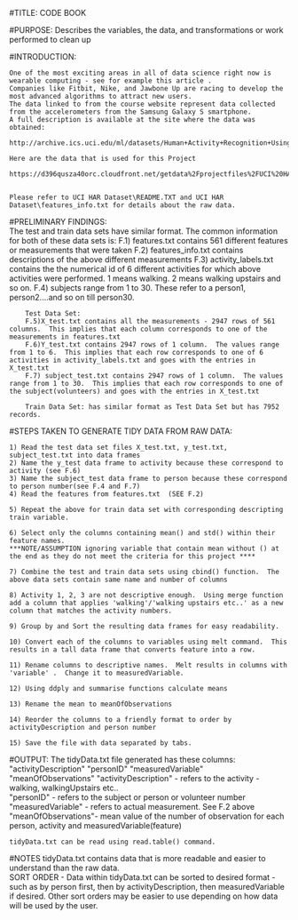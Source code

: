 #TITLE: CODE BOOK

#PURPOSE:  Describes the variables, the data, and transformations or work performed to clean up

#INTRODUCTION:

	One of the most exciting areas in all of data science right now is wearable computing - see for example this article . 
	Companies like Fitbit, Nike, and Jawbone Up are racing to develop the most advanced algorithms to attract new users. 
	The data linked to from the course website represent data collected from the accelerometers from the Samsung Galaxy S smartphone. 
	A full description is available at the site where the data was obtained: 

	http://archive.ics.uci.edu/ml/datasets/Human+Activity+Recognition+Using+Smartphones 

	Here are the data that is used for this Project

	https://d396qusza40orc.cloudfront.net/getdata%2Fprojectfiles%2FUCI%20HAR%20Dataset.zip 


	Please refer to UCI HAR Dataset\README.TXT and UCI HAR Dataset\features_info.txt for details about the raw data.
	
	

#PRELIMINARY FINDINGS:  
	The test and train data sets have similar format.  The common information for both of these data sets is:
		F.1) features.txt contains 561 different features or measurements that were taken
		F.2) features_info.txt contains descriptions of the above different measurements
		F.3) activity_labels.txt contains the the numerical id of 6 different activities for which above activities were performed. 1 means walking.  2 means walking upstairs and so on.
		F.4) subjects range from 1 to 30.  These refer to a person1, person2....and so on till person30.
		
		Test Data Set:
		F.5)X_test.txt contains all the measurements - 2947 rows of 561 columns.  This implies that each column corresponds to one of the measurements in features.txt
		F.6)Y_test.txt contains 2947 rows of 1 column.  The values range from 1 to 6.  This implies that each row corresponds to one of 6 activities in activity_labels.txt and goes with the entries in X_test.txt
		F.7) subject_test.txt contains 2947 rows of 1 column.  The values range from 1 to 30.  This implies that each row corresponds to one of the subject(volunteers) and goes with the entries in X_test.txt
		
		Train Data Set: has similar format as Test Data Set but has 7952 records.
		
#STEPS TAKEN TO GENERATE TIDY DATA FROM RAW DATA:

	1) Read the test data set files X_test.txt, y_test.txt, subject_test.txt into data frames
	2) Name the y_test data frame to activity because these correspond to activity (see F.6)
	3) Name the subject_test data frame to person because these correspond to person number(see F.4 and F.7)
	4) Read the features from features.txt  (SEE F.2)
	
	5) Repeat the above for train data set with corresponding descripting train variable.
	
	6) Select only the columns containing mean() and std() within their feature names.  
	***NOTE/ASSUMPTION ignoring variable that contain mean without () at the end as they do not meet the criteria for this project ****
	
	7) Combine the test and train data sets using cbind() function.  The above data sets contain same name and number of columns
	
	8) Activity 1, 2, 3 are not descriptive enough.  Using merge function add a column that applies 'walking'/'walking upstairs etc..' as a new column that matches the activity numbers.
	
	9) Group by and Sort the resulting data frames for easy readability.
	
	10) Convert each of the columns to variables using melt command.  This results in a tall data frame that converts feature into a row.
	
	11) Rename columns to descriptive names.  Melt results in columns with 'variable' .  Change it to measuredVariable.
	
	12) Using ddply and summarise functions calculate means
	
	13) Rename the mean to meanOfObservations
	
	14) Reorder the columns to a friendly format to order by activityDescription and person number
	
	15) Save the file with data separated by tabs.
	
#OUTPUT:
	The tidyData.txt file generated has these columns: "activityDescription"		"personID"		"measuredVariable"		"meanOfObservations"
	"activityDescription"	- refers to the activity - walking, walkingUpstairs etc..	
	"personID"		- refers to the subject or person or volunteer number
	"measuredVariable"	- refers to actual measurement.  See 	F.2 above
	"meanOfObservations"- mean value of the number of observation for each person, activity and measuredVariable(feature) 
	
	tidyData.txt can be read using read.table() command.
	

#NOTES
	tidyData.txt contains data that is more readable and easier to understand than the raw data.  
	SORT ORDER - Data within tidyData.txt can be sorted to desired format - such as by person first, then by activityDescription, then measuredVariable if desired.  Other sort orders may be easier to use depending on how data will be used by the user.
